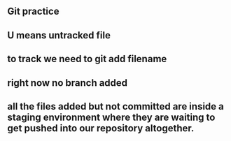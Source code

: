 ## Git practice
## U means untracked file
## to track we need to git add filename

## right now no branch added

## all the files added but not committed are inside a staging environment where they are waiting to get pushed into our repository altogether.